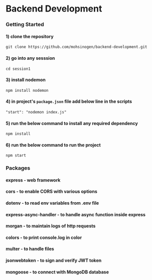 
# Backend Development


### Getting Started


#### 1) clone the repository
```
git clone https://github.com/mohsinogen/backend-development.git
```
#### 2) go into any sesssion
```
cd session1
```

#### 3) install nodemon
```
npm install nodemon
```

#### 4) in project's ```package.json``` file add below line in the scripts
```
"start": "nodemon index.js"
```

#### 5) run the below command to install any required dependency
```
npm install
```

#### 6) run the below command to run the project
```
npm start
```

### Packages

#### express - web framework
#### cors - to enable CORS with various options
#### dotenv - to read env variables from .env file
#### express-async-handler - to handle async function inside express
#### morgan - to maintain logs of http requests
#### colors - to print console.log in color
#### multer - to handle files
#### jsonwebtoken - to sign and verify JWT token
#### mongoose - to connect with MongoDB database

